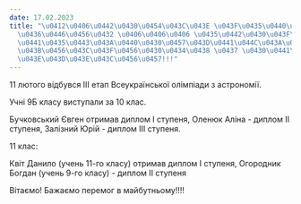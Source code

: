 ```yaml
---
date: 17.02.2023
title: "\u0412\u0406\u0442\u0430\u0454\u043C\u043E \u043F\u0435\u0440\u0435\u043C\u043E\
  \u0436\u0446\u0456\u0432 \u0406\u0406\u0406 \u0435\u0442\u0430\u043F\u0443 \u0412\
  \u0441\u0435\u0443\u043A\u0440\u0430\u0457\u043D\u0441\u044C\u043A\u043E\u0457 \u043E\
  \u043B\u0456\u043C\u043F\u0456\u0430\u0434\u0438 \u0437 \u0430\u0441\u0442\u0440\
  \u043E\u043D\u043E\u043C\u0456\u0457!!!"
---
```

11 лютого відбувся ІІІ етап Всеукраїнської олімпіади з астрономії.

Учні 9Б класу виступали за 10 клас.

Бучковський Євген отримав диплом І ступеня, Оленюк Аліна - диплом ІІ ступеня, Залізний Юрій - диплом ІІІ ступеня.

11 клас:

Квіт Данило (учень 11-го класу) отримав диплом І ступеня, Огородник Богдан (учень 9-го класу) - диплом ІІ ступеня

Вітаємо! Бажаємо перемог в майбутньому!!!!